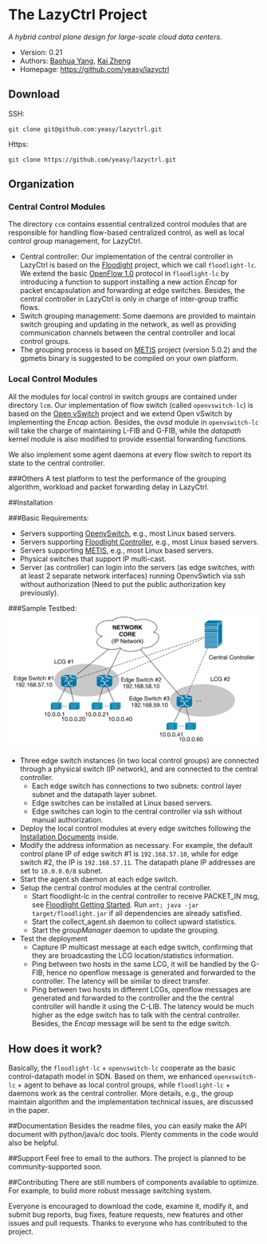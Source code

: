 The LazyCtrl Project
=================================
*A hybrid control plane design for large-scale cloud data centers.*

* Version: 0.21
* Authors: [Baohua Yang](mailto:baohyang@cn.ibm.com), [Kai Zheng](mailto:zhengkai@cn.ibm.com)
* Homepage: <https://github.com/yeasy/lazyctrl>

## Download
SSH:
```
git clone git@github.com:yeasy/lazyctrl.git
```  
Https:
```
git clone https://github.com/yeasy/lazyctrl.git
```

## Organization

### Central Control Modules
The directory ```ccm```  contains essential centralized control modules that are responsible for handling flow-based centralized control, as well as local control group management, for LazyCtrl. 

* Central controller: Our implementation of the central controller in LazyCtrl is based on the [Floodight](http://www.projectfloodlight.org/floodlight) project, which we call ```floodlight-lc```.  We extend the basic [OpenFlow 1.0](http://archive.openflow.org/documents/openflow-spec-v1.0.0.pdf) protocol in ```floodlight-lc``` by introducing a function to support installing a new action *Encap*  for packet encapsulation and forwarding at edge switches. Besides, the central controller in LazyCtrl is only in charge of inter-group traffic flows.
* Switch grouping management: Some daemons are provided to maintain switch grouping and updating in the network, as well as providing communication channels between the central controller and local control groups.
* The grouping process is based on [METIS](http://glaros.dtc.umn.edu/gkhome/metis/metis/overview) project (version 5.0.2) and the gpmetis binary is suggested to be compiled on your own platform. 

### Local Control Modules
All the modules for local control in switch groups are contained under directory ```lcm```. Our implementation of flow switch (called ```openvswitch-lc```) is based on the [Open vSwitch](http://openvswitch.org) project and we extend Open vSwitch by implementing the *Encap* action. Besides, the *ovsd* module in ```openvswitch-lc``` will take the charge of maintaining L-FIB and G-FIB, while the *datapath* kernel module is also modified to provide essential forwarding functions.

We also implement some agent daemons at every flow switch to report its state to the central controller. 

###Others
A test platform to test the performance of the grouping algorithm, workload and packet forwarding delay in LazyCtrl.

##Installation

###Basic Requirements:

* Servers supporting [OpenvSwitch](http://openvswitch.org), e.g., most Linux based servers.
* Servers supporting [Floodlight Controller](http://www.projectfloodlight.org/floodlight), e.g., most Linux based servers.
* Servers supporting [METIS](http://glaros.dtc.umn.edu/gkhome/metis/metis/overview), e.g., most Linux based servers.
* Physical switches that support IP multi-cast.
* Server (as controller) can login into the servers (as edge switches, with at least 2 separate network interfaces) running OpenvSwtich via ssh without authorization (Need to put the public authorization key previously).

###Sample Testbed:
![ScreenShot](others/res/testbed.png)

* Three edge switch instances (in two local control groups) are connected through a physical switch (IP network), and are connected to the central controller.
    * Each edge switch has connections to two subnets: control layer subnet and the datapath layer subnet.
    * Edge switches can be installed at Linux based servers.
    * Edge switches can login to the central controller via ssh without manual authorization.
* Deploy the local control modules at every edge switches following the [Installation Documents](lcm/openvswitch-lc/INSTALL) inside. 
 *  Modify the address information as necessary. For example, the default control plane IP of edge switch #1 is ```192.168.57.10```, while for edge switch #2, the IP is ```192.168.57.11```. The datapath plane IP addresses are set to ```10.0.0.0/8``` subnet.
 *  Start the agent.sh daemon at each edge switch.
* Setup the central control modules at the central controller.
    * Start floodlight-lc  in the central controller to receive PACKET_IN msg, see [Floodlight Getting Started](http://www.projectfloodlight.org/getting-started/). Run ```ant; java -jar target/floodlight.jar``` if all dependencies are already satisfied.
    * Start the collect_agent.sh daemon to collect upward statistics.
    * Start the *groupManager* daemon to update the grouping.
* Test the deployment
    * Capture IP multicast message at each edge switch, confirming that they are broadcasting the LCG location/statistics information.
    * Ping between two hosts in the same LCG, it will be handled by the G-FIB, hence no openflow message is generated and forwarded to the controller. The latency will be similar to direct transfer.
    * Ping between two hosts in different LCGs, openflow messages are generated and forwarded to the controller and the the central controller will handle it using the C-LIB. The latency would be much higher as the edge switch has to talk with the central controller. Besides, the *Encap* message will be sent to the edge switch.

## How does it work?
Basically, the ```floodlight-lc``` + ```openvswitch-lc``` cooperate as the basic control-datapath model in SDN. Based on them, we enhanced ```openvswitch-lc``` + agent to behave as local control groups, while ```floodlight-lc``` + daemons work as the central controller. More details, e.g., the group maintain algorithm and the implementation technical issues, are discussed in the paper.


##Documentation
Besides the readme files, you can easily make the API document with python/java/c doc tools. Plenty comments in the code would also be helpful.

##Support
Feel free to email to the authors. The project is planned to be community-supported soon.


##Contributing
There are still numbers of components available to optimize. For example, to build more robust message switching system. 

Everyone is encouraged to download the code, examine it, modify it, and submit bug reports, bug fixes, feature requests, new features and other issues and pull requests. Thanks to everyone who has contributed to the project.
